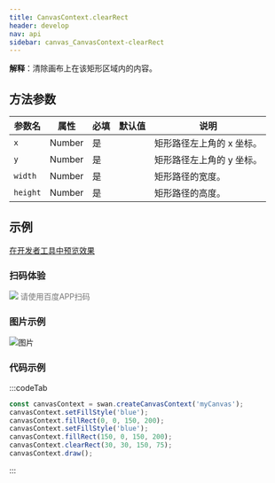 ```yaml
---
title: CanvasContext.clearRect
header: develop
nav: api
sidebar: canvas_CanvasContext-clearRect
---
```




 
**解释**：清除画布上在该矩形区域内的内容。

 
## 方法参数  

|参数名|属性|必填|默认值|说明|
|----|----|----|---|---|
| `x`|Number|是||矩形路径左上角的 x 坐标。|
|`y`|Number| 是||矩形路径左上角的 y 坐标。|
| `width`|Number| 是||矩形路径的宽度。|
| `height`|Number |是||矩形路径的高度。|

## 示例

<a href="swanide://fragment/3b71cc1ec5750d4b8555c914f211fe761573722908842" title="在开发者工具中预览效果" target="_self">在开发者工具中预览效果</a>

### 扫码体验

<div class='scan-code-container'>
    <img src="https://b.bdstatic.com/miniapp/assets/images/doc_demo/pages_createCanvasContext.png" class="demo-qrcode-image" />
    <font color=#777 12px>请使用百度APP扫码</font>
</div>

###  图片示例  
![图片](../../../../img/api/canvas/clearRect.png)

### 代码示例 


:::codeTab
```js
const canvasContext = swan.createCanvasContext('myCanvas');
canvasContext.setFillStyle('blue');
canvasContext.fillRect(0, 0, 150, 200);
canvasContext.setFillStyle('blue');
canvasContext.fillRect(150, 0, 150, 200);
canvasContext.clearRect(30, 30, 150, 75);
canvasContext.draw();
```
:::



